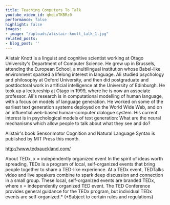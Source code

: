 ```yaml
---
title: Teaching Computers To Talk
youtube_video_id: qhqLoTKBRz0
performance: false
highlight: false
images:
- image: "/uploads/alistair-knott_talk_1.jpg"
related_posts:
- blog_post: ''
---
```


Alistair Knott is a linguist and cognitive scientist working at Otago University's Department of Computer Science. He grew up in Brussels, attending the European School, a multilingual institution whose Babel-like environment sparked a lifelong interest in language. Ali studied psychology and philosophy at Oxford University, and then did postgraduate and postdoctoral work in artificial intelligence at the University of Edinburgh. He took up a lectureship at Otago in 1999, where he is now an associate professor. Ali's research is in computational modelling of human language, with a focus on models of language generation. He worked on some of the earliest text generation systems deployed on the World Wide Web, and on an influential web-based human-computer dialogue system. His current interest is in psychological models of text generation: What are the neural mechanisms which allow people to talk about what they see and do?

Alistair's book Sensorimotor Cognition and Natural Language Syntax is published by MIT Press this month.


http://www.tedxauckland.com/

About TEDx, x = independently organized event
In the spirit of ideas worth spreading, TEDx is a program of local, self-organized events that bring people together to share a TED-like experience. At a TEDx event, TEDTalks video and live speakers combine to spark deep discussion and connection in a small group. These local, self-organized events are branded TEDx, where x = independently organized TED event. The TED Conference provides general guidance for the TEDx program, but individual TEDx events are self-organized.* (*Subject to certain rules and regulations)
